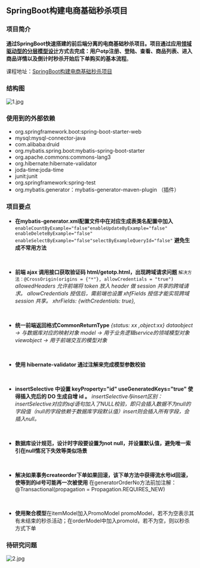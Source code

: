 ## SpringBoot构建电商基础秒杀项目
### 项目简介

**通过SpringBoot快速搭建的前后端分离的电商基础秒杀项目。项目通过应用<u>领域驱动型的分层模型设计</u>方式去完成：用户otp注册、登陆、查看、商品列表、进入商品详情以及倒计时秒杀开始后下单购买的基本流程**。


课程地址：[SpringBoot构建电商基础秒杀项目](
https://www.imooc.com/learn/1079)

### 结构图
![1.jpg](https://upload-images.jianshu.io/upload_images/2155796-19533eddc4b9160f.jpg?imageMogr2/auto-orient/strip%7CimageView2/2/w/1240)

### 使用到的外部依赖

* org.springframework.boot:spring-boot-starter-web
* mysql:mysql-connector-java
* com.alibaba:druid
* org.mybatis.spring.boot:mybatis-spring-boot-starter
* org.apache.commons:commons-lang3
* org.hibernate:hibernate-validator
* joda-time:joda-time
* junit:junit
* org.springframework:spring-test
* org.mybatis.generator：mybatis-generator-maven-plugin （插件）

### 项目要点
* **在mybatis-generator.xml配置文件中在对应生成表类名配置中加入**
`enableCountByExample="false"enableUpdateByExample="false" enableDeleteByExample="false" enableSelectByExample="false"selectByExampleQueryId="false"`
**避免生成不常用方法**

&nbsp;
 * **前端 ajax 调用接口获取验证码 html/getotp.html，出现跨域请求问题**
`解决方法：@CrossOrigin(origins = {"*"}, allowCredentials = "true")`
*allowedHeaders 允许前端将 token 放入 header 做 session 共享的跨域请求。
allowCredentials 授信后，需前端也设置 xhfFields 授信才能实现跨域 session 共享。
xhrFields: {withCredentials: true},*

&nbsp;
* **统一前端返回格式CommonReturnType**
*{status: xx ,object:xx}*
*dataobject -> 与数据库对应的映射对象
model -> 用于业务逻辑service的领域模型对象
viewobject -> 用于前端交互的模型对象*

&nbsp;
* **使用 hibernate-validator 通过注解来完成模型参数校验**

&nbsp;
* **insertSelective 中设置 keyProperty="id" useGeneratedKeys="true" 使得插入完后的 DO 生成自增 id 。**
*insertSelective与insert区别：
insertSelective对应的sql语句加入了NULL校验，即只会插入数据不为null的字段值（null的字段依赖于数据库字段默认值）insert则会插入所有字段，会插入null。*

&nbsp;

* **数据库设计规范，设计时字段要设置为not null，并设置默认值，避免唯一索引在null情况下失效等类似场景**

&nbsp;

* **解决如果事务createorder下单如果回滚，该下单方法中获得流水号id回滚，使等到的id号可能再一次被使用**
在generatorOrderNo方法前加注解：
@Transactional(propagation = Propagation.REQUIRES_NEW)

&nbsp;

* **使用聚合模型**在itemModel加入PromoModel promoModel，若不为空表示其有未结束的秒杀活动；在orderModel中加入promoId，若不为空，则以秒杀方式下单

### 待研究问题
![2.jpg](https://upload-images.jianshu.io/upload_images/2155796-dc537af8afa1a4f1.jpg?imageMogr2/auto-orient/strip%7CimageView2/2/w/1240)

###

















